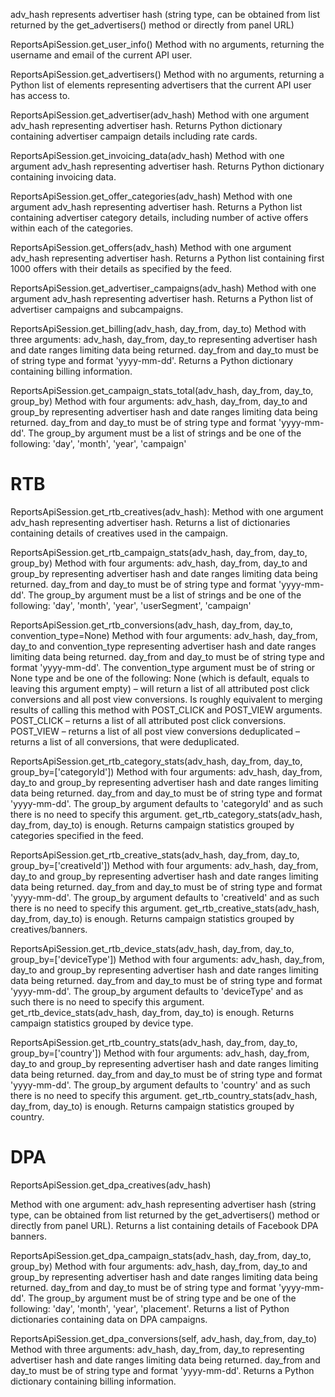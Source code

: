
adv_hash represents advertiser hash (string type, can be obtained from
list returned by the get_advertisers() method or directly from panel URL)


ReportsApiSession.get_user_info()
Method with no arguments, returning the username and email of the current API user.

ReportsApiSession.get_advertisers()
Method with no arguments, returning a Python list of elements representing advertisers
that the current API user has access to.

ReportsApiSession.get_advertiser(adv_hash)
Method with one argument adv_hash representing advertiser hash.
Returns Python dictionary containing advertiser campaign details including rate cards.

ReportsApiSession.get_invoicing_data(adv_hash)
Method with one argument adv_hash representing advertiser hash.
Returns Python dictionary containing invoicing data.

ReportsApiSession.get_offer_categories(adv_hash)
Method with one argument adv_hash representing advertiser hash.
Returns a Python list containing advertiser category details, including number
of active offers within each of the categories.

ReportsApiSession.get_offers(adv_hash)
Method with one argument adv_hash representing advertiser hash.
Returns a Python list containing first 1000 offers with their details as specified
by the feed.

ReportsApiSession.get_advertiser_campaigns(adv_hash)
Method with one argument adv_hash representing advertiser hash.
Returns a Python list of advertiser campaigns and subcampaigns.

ReportsApiSession.get_billing(adv_hash, day_from, day_to)
Method with three arguments: adv_hash, day_from, day_to
representing advertiser hash and
date ranges limiting data being returned. day_from and day_to must be of string type
and format 'yyyy-mm-dd'. Returns a Python dictionary containing billing information.


ReportsApiSession.get_campaign_stats_total(adv_hash, day_from, day_to, group_by)
Method with four arguments: adv_hash, day_from, day_to and group_by
representing advertiser hash and
date ranges limiting data being returned. day_from and day_to must be of string type
and format 'yyyy-mm-dd'. The group_by argument must be a list of strings and be one of the
following: 'day', 'month', 'year', 'campaign'

# RTB

ReportsApiSession.get_rtb_creatives(adv_hash):
Method with one argument adv_hash representing advertiser hash. Returns a list
of dictionaries containing details of creatives used in the campaign.

ReportsApiSession.get_rtb_campaign_stats(adv_hash, day_from, day_to, group_by)
Method with four arguments: adv_hash, day_from, day_to and group_by
representing advertiser hash and
date ranges limiting data being returned. day_from and day_to must be of string type
and format 'yyyy-mm-dd'. The group_by argument must be a list of strings and be one of the
following: 'day', 'month', 'year', 'userSegment', 'campaign'



ReportsApiSession.get_rtb_conversions(adv_hash, day_from, day_to, convention_type=None)
Method with four arguments: adv_hash, day_from, day_to and convention_type
representing advertiser hash and date ranges limiting data being returned. day_from and day_to must be of string type
and format 'yyyy-mm-dd'. The convention_type argument must be of string or None type and be one of the
following:
None (which is default, equals to leaving this argument empty) – will return a list of all attributed post click conversions and all post view conversions. Is roughly equivalent to merging results of calling this method with POST_CLICK and POST_VIEW arguments.
POST_CLICK – returns a list of all attributed post click conversions.
POST_VIEW – returns a list of all post view conversions
deduplicated – returns a list of all conversions, that were deduplicated.


ReportsApiSession.get_rtb_category_stats(adv_hash, day_from, day_to, group_by=['categoryId'])
Method with four arguments: adv_hash, day_from, day_to and group_by
representing advertiser hash and
date ranges limiting data being returned. day_from and day_to must be of string type
and format 'yyyy-mm-dd'. The group_by argument defaults to 'categoryId' and as such
there is no need to specify this argument. get_rtb_category_stats(adv_hash, day_from, day_to)
is enough. Returns campaign statistics grouped by categories specified in the feed.


ReportsApiSession.get_rtb_creative_stats(adv_hash, day_from, day_to, group_by=['creativeId'])
Method with four arguments: adv_hash, day_from, day_to and group_by
representing advertiser hash and
date ranges limiting data being returned. day_from and day_to must be of string type
and format 'yyyy-mm-dd'. The group_by argument defaults to 'creativeId' and as such
there is no need to specify this argument. get_rtb_creative_stats(adv_hash, day_from, day_to)
is enough. Returns campaign statistics grouped by creatives/banners.


ReportsApiSession.get_rtb_device_stats(adv_hash, day_from, day_to, group_by=['deviceType'])
Method with four arguments: adv_hash, day_from, day_to and group_by
representing advertiser hash and
date ranges limiting data being returned. day_from and day_to must be of string type
and format 'yyyy-mm-dd'. The group_by argument defaults to 'deviceType' and as such
there is no need to specify this argument. get_rtb_device_stats(adv_hash, day_from, day_to)
is enough. Returns campaign statistics grouped by device type.

ReportsApiSession.get_rtb_country_stats(adv_hash, day_from, day_to, group_by=['country'])
Method with four arguments: adv_hash, day_from, day_to and group_by
representing advertiser hash and
date ranges limiting data being returned. day_from and day_to must be of string type
and format 'yyyy-mm-dd'. The group_by argument defaults to 'country' and as such
there is no need to specify this argument. get_rtb_country_stats(adv_hash, day_from, day_to)
is enough. Returns campaign statistics grouped by country.

# DPA

ReportsApiSession.get_dpa_creatives(adv_hash)

Method with one argument: adv_hash representing advertiser hash
(string type, can be obtained from list returned by the get_advertisers()
method or directly from panel URL). Returns a list containing details of
Facebook DPA banners.

ReportsApiSession.get_dpa_campaign_stats(adv_hash, day_from, day_to, group_by)
Method with four arguments: adv_hash, day_from, day_to and group_by
representing advertiser hash and
date ranges limiting data being returned. day_from and day_to must be of string type
and format 'yyyy-mm-dd'. The group_by argument must be of string type and be one of the
following: 'day', 'month', 'year', 'placement'. Returns a list of Python dictionaries
containing data on DPA campaigns.

ReportsApiSession.get_dpa_conversions(self, adv_hash, day_from, day_to)
Method with three arguments: adv_hash, day_from, day_to
representing advertiser hash and
date ranges limiting data being returned. day_from and day_to must be of string type
and format 'yyyy-mm-dd'. Returns a Python dictionary containing billing information.

